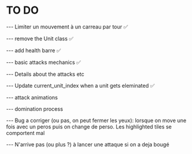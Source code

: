 # TO DO

--- Limiter un mouvement à un carreau par tour  ✅

--- remove the Unit class ✅

--- add health barre ✅

--- basic attacks mechanics ✅

--- Details about the attacks etc

--- Update current_unit_index when a unit gets eleminated ✅

--- attack animations

--- domination process

--- Bug a corriger (ou pas, on peut fermer les yeux): lorsque on move une fois avec un peros puis on change de perso. 
Les highlighted tiles se comportent mal

--- N'arrive pas (ou plus ?) à lancer une attaque si on a deja bougé
